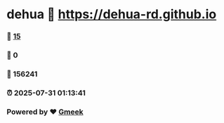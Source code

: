 # dehua :link: https://dehua-rd.github.io 
### :page_facing_up: [15](https://dehua-rd.github.io/tag.html) 
### :speech_balloon: 0 
### :hibiscus: 156241 
### :alarm_clock: 2025-07-31 01:13:41 
### Powered by :heart: [Gmeek](https://github.com/Meekdai/Gmeek)
